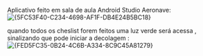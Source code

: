 Aplicativo feito em sala de aula Android Studio Aeronave:
![{5FC53F40-C234-4698-AF1F-DB4E24B5BC18}](https://github.com/user-attachments/assets/00738e41-2c4b-4a84-b5a9-3a1deac397b1)

quando todos os cheslist forem feitos uma luz verde será acessa , sinalizando que pode iniciar a decolagem :
![{FED5FC35-0B24-4C6B-A334-8C9C45A81279}](https://github.com/user-attachments/assets/7e8b5cca-03a2-45df-a93f-c6c668f1159e)

